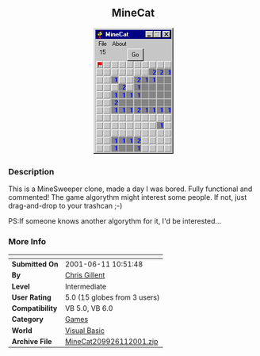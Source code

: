 ﻿<div align="center">

## MineCat

<img src="PIC200161151141689.gif">
</div>

### Description

This is a MineSweeper clone, made a day I was bored. Fully functional and commented! The game algorythm might interest some people. If not, just drag-and-drop to your trashcan ;-)

PS:If someone knows another algorythm for it, I'd be interested...
 
### More Info
 


<span>             |<span>
---                |---
**Submitted On**   |2001-06-11 10:51:48
**By**             |[Chris Gillent](https://github.com/Planet-Source-Code/PSCIndex/blob/master/ByAuthor/chris-gillent.md)
**Level**          |Intermediate
**User Rating**    |5.0 (15 globes from 3 users)
**Compatibility**  |VB 5\.0, VB 6\.0
**Category**       |[Games](https://github.com/Planet-Source-Code/PSCIndex/blob/master/ByCategory/games__1-38.md)
**World**          |[Visual Basic](https://github.com/Planet-Source-Code/PSCIndex/blob/master/ByWorld/visual-basic.md)
**Archive File**   |[MineCat209926112001\.zip](https://github.com/Planet-Source-Code/chris-gillent-minecat__1-23984/archive/master.zip)








